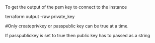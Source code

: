 To get the output of the pem key to connect to the instance

terraform output -raw private_key


#Only createprivkey or passpublic key can be true at a time. 

If passpublickey is set to true then public key has to passed as a string